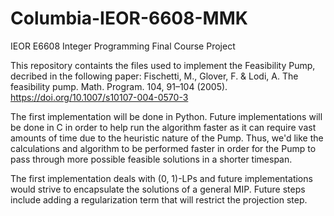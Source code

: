 # Columbia-IEOR-6608-MMK
IEOR E6608 Integer Programming Final Course Project

This repository containts the files used to implement the Feasibility Pump, decribed in the following paper:
Fischetti, M., Glover, F. & Lodi, A. The feasibility pump. Math. Program. 104, 91–104 (2005). https://doi.org/10.1007/s10107-004-0570-3

The first implementation will be done in Python.
Future implementations will be done in C in order to help run the algorithm faster as it can require vast amounts of time due to the heuristic nature of the Pump. Thus, we'd like the calculations and algorithm to be performed faster in order for the Pump to pass through more possible feasible solutions in a shorter timespan. 

The first implementation deals with (0, 1)-LPs and future implementations would strive to encapsulate the solutions of a general MIP. Future steps include adding a regularization term that will restrict the projection step.
